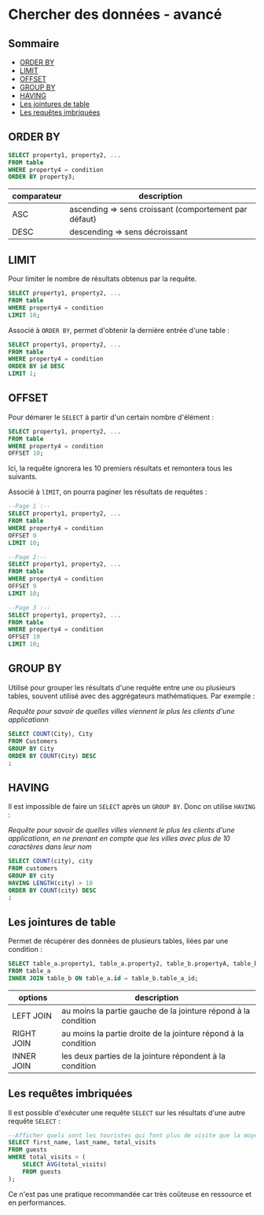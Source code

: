 # Chercher des données - avancé

## Sommaire

- [ORDER BY](#order-by)
- [LIMIT](#limit)
- [OFFSET](#offset)
- [GROUP BY](#group-by)
- [HAVING](#having)
- [Les jointures de table](#les-jointures-de-table)
- [Les requêtes imbriquées](#les-requêtes-imbriquées)

## ORDER BY

```sql
SELECT property1, property2, ...
FROM table
WHERE property4 = condition
ORDER BY property3;
```

| comparateur | description                                           |
| ----------- | ----------------------------------------------------- |
| ASC         | ascending => sens croissant (comportement par défaut) |
| DESC        | descending => sens décroissant                        |

## LIMIT

Pour limiter le nombre de résultats obtenus par la requête.

```sql
SELECT property1, property2, ...
FROM table
WHERE property4 = condition
LIMIT 10;
```

Associé à `ORDER BY`, permet d'obtenir la dernière entrée d'une table :

```sql
SELECT property1, property2, ...
FROM table
WHERE property4 = condition
ORDER BY id DESC
LIMIT 1;
```

## OFFSET

Pour démarer le `SELECT` à partir d'un certain nombre d'élément :

```sql
SELECT property1, property2, ...
FROM table
WHERE property4 = condition
OFFSET 10;
```

Ici, la requête ignorera les 10 premiers résultats et remontera tous les suivants.

Associé à `lIMIT`, on pourra paginer les résultats de requêtes :

```sql
--Page 1 :--
SELECT property1, property2, ...
FROM table
WHERE property4 = condition
OFFSET 0
LIMIT 10;

--Page 2:--
SELECT property1, property2, ...
FROM table
WHERE property4 = condition
OFFSET 9
LIMIT 10;

--Page 3 :--
SELECT property1, property2, ...
FROM table
WHERE property4 = condition
OFFSET 19
LIMIT 10;
```

## GROUP BY

Utilisé pour grouper les résultats d'une requête entre une ou plusieurs tables, souvent utilisé avec des aggrégateurs mathématiques. Par exemple : 

*Requête pour savoir de quelles villes viennent le plus les clients d'une applicationn*

```sql
SELECT COUNT(City), City
FROM Customers
GROUP BY City
ORDER BY COUNT(City) DESC
;
```

## HAVING

Il est impossible de faire un `SELECT` après un `GROUP BY`. Donc on utilise `HAVING` :

*Requête pour savoir de quelles villes viennent le plus les clients d'une applicationn, en ne prenant en compte que les villes avec plus de 10 caractères dans leur nom*

```sql
SELECT COUNT(city), city
FROM customers
GROUP BY city
HAVING LENGTH(city) > 10
ORDER BY COUNT(city) DESC
;
```

## Les jointures de table

Permet de récupérer des données de plusieurs tables, liées par une condition :

```sql
SELECT table_a.property1, table_a.property2, table_b.propertyA, table_b.propertyB ... 
FROM table_a 
INNER JOIN table_b ON table_a.id = table_b.table_a_id;
```

| options    | description                                                    |
| ---------- | -------------------------------------------------------------- |
| LEFT JOIN  | au moins la partie gauche de la jointure répond à la condition |
| RIGHT JOIN | au moins la partie droite de la jointure répond à la condition |
| INNER JOIN | les deux parties de la jointure répondent à la condition       |

## Les requêtes imbriquées

Il est possible d'exécuter une requête `SELECT` sur les résultats d'une autre requête `SELECT` :

```sql
--Afficher quels sont les touristes qui font plus de visite que la moyenne :--
SELECT first_name, last_name, total_visits  
FROM guests 
WHERE total_visits > (
    SELECT AVG(total_visits)
    FROM guests
);
```

Ce n'est pas une pratique recommandée car très coûteuse en ressource et en performances.
